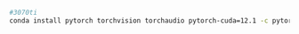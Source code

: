 ```bash
#3070ti
conda install pytorch torchvision torchaudio pytorch-cuda=12.1 -c pytorch -c nvidia -y
```



```bash

```

